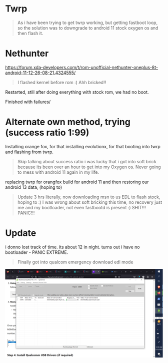# Twrp

> As i have been trying to get twrp working, but getting fastboot loop, so the solution was to downgrade to android 11 stock oxygen os and then flash it.

# Nethunter

https://forum.xda-developers.com/t/rom-unofficial-nethunter-oneplus-8t-android-11-12-26-08-21.4324555/

> I flashed kernel before rom :) Ahh bricked!!

Restarted, still after doing everything with stock rom, we had no boot.

Finished with failures/

# Alternate own method, trying (success ratio 1:99) 
Installing orange fox, for that installing evolutionx, for that booting into twrp and flashing from twrp.

> Skip talking about success ratio i was lucky that i got into soft brick because its been over an hour to get into my Oxygen os. Never going to mess with android 11 again in my life. 

replacing twrp for orangfox build for android 11 and then restoring our android 13 data, (hoping to)


> Update 3 hrs literally, now downloading msn to us EDL to flash stock, hoping to :) I was wrong about soft bricking this time, no recovery just me and my bootloader, not even fastbootd is present :) SHIT!!! PANIC!!!


# Update 

i donno lost track of time. its about 12 in night. turns out i have no bootloader - PANIC EXTREME.

> FInally got into qualcom emergency download edl mode 

![](https://github.com/rohanbatrain/Developement-Setup/blob/cb896dd56db1f7752251c9214132e3e229151443/Attachments/Screenshot%20(5).png)
